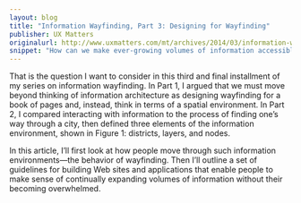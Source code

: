 ```yaml
---
layout: blog
title: "Information Wayfinding, Part 3: Designing for Wayfinding"
publisher: UX Matters
originalurl: http://www.uxmatters.com/mt/archives/2014/03/information-wayfinding-part-3-designing-for-wayfinding-1.php
snippet: "How can we make ever-growing volumes of information accessible and useful to people without overwhelming them?"
---
```


That is the question I want to consider in this third and final installment of my series on information wayfinding. In Part 1, I argued that we must move beyond thinking of information architecture as designing wayfinding for a book of pages and, instead, think in terms of a spatial environment. In Part 2, I compared interacting with information to the process of finding one’s way through a city, then defined three elements of the information environment, shown in Figure 1: districts, layers, and nodes.

In this article, I’ll first look at how people move through such information environments—the behavior of wayfinding. Then I’ll outline a set of guidelines for building Web sites and applications that enable people to make sense of continually expanding volumes of information without their becoming overwhelmed.